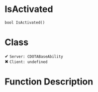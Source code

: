 # IsActivated
```
bool IsActivated()
```
# Class
✔ `Server: CDOTABaseAbility`  
✖ `Client: undefined`  

# Function Description

